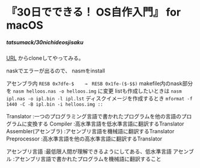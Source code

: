 # 『30日でできる！ OS自作入門』 for macOS
##### tatsumack/30nichideosjisaku
[URL](https://github.com/tatsumack/30nichideosjisaku)
からcloneしてやってみる。

naskでエラーが出るので、
nasmをinstall

アセンブラ内
```RESB 0x7dfe-$	→　RESB 0x1fe-($-$$)```
makefile内のnask部分を
```nasm helloos.nas -o helloos.img```
に変更
listも作成したいときは
```nasm ipl.nas -o ipl.bin -l ipl.lst```
ディスクイメージを作成するとき
```mformat -f 1440 -C -B ipl.bin -i helloos.img ::```

Translator :一つのプログラミング言語で書かれたプログラムを他の言語のプログラムに変換する
Compiler :高水準言語を低水準言語に翻訳するTranslator
Assembler(アセンブラ) :アセンブリ言語を機械語に翻訳するTranslator
Preprocessor :高水準言語を他の高水準言語に翻訳するTranslator

アセンブリ言語 :最低限人間が理解できるようにしてある、低水準言語
アセンブル :アセンブリ言語で書かれたプログラムを機械語に翻訳すること
